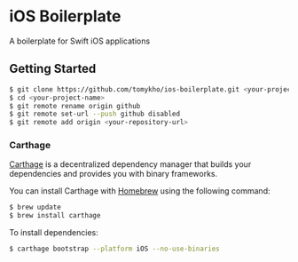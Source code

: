 # iOS Boilerplate

A boilerplate for Swift iOS applications

## Getting Started

```bash
$ git clone https://github.com/tomykho/ios-boilerplate.git <your-project-name>
$ cd <your-project-name>
$ git remote rename origin github
$ git remote set-url --push github disabled
$ git remote add origin <your-repository-url>

```

### Carthage

[Carthage](https://github.com/Carthage/Carthage) is a decentralized dependency manager that builds your dependencies and provides you with binary frameworks.

You can install Carthage with [Homebrew](http://brew.sh/) using the following command:

```bash
$ brew update
$ brew install carthage
```

To install dependencies:

```bash
$ carthage bootstrap --platform iOS --no-use-binaries
```
